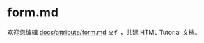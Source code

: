 form.md
===

欢迎您编辑 <a target="__blank" href="https://github.com/jaywcjlove/html-tutorial/blob/main/docs/attribute/form.md">docs/attribute/form.md</a> 文件，共建 HTML Tutorial 文档。